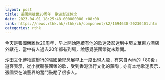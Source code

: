```yaml
---
layout: post
title: 張國榮離世20周年　歌迷影迷悼念
date: 2023-04-01 18:25:48.000000000 +08:00
link: https://news.rthk.hk/rthk/ch/component/k2/1694630-20230401.htm
categories: rthk
---
```


今天是張國榮離世20周年，早上開始陸續有他的歌迷及影迷到中環文華東方酒店外獻花，當中有人過去20年都有到場，說感覺張國榮從未離開。

沙田文化博物館舉行的張國榮紀念展早上一度出現人龍，有來自內地的「80後」遊客表示，從小就聽張國榮的歌，受到香港流行文化的薰陶；亦有本地歌迷表示，張國榮在演藝界的奮鬥鼓勵了很多人。
